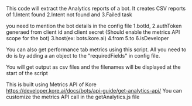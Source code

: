 This code will extract the Analytics reports of a bot.
It creates CSV reports of
1.Intent found
2.Intent not found and 
3.Failed task

you need to mention the bot details in the config file
1.botId,
2.authToken generaed from client id and client secret (Should enable the metrics API scope for the bot)
3.host(ex: bots.kore.ai)
4.from
5.to
6.isDeveloper

You can also get performance tab metrics using this script.
All you need to do is by adding a an object to the "requiredFields" in config file.

You will get output as csv files and the filenames will be displayed at the start of the script

This is built using Metrics API  of Kore
https://developer.kore.ai/docs/bots/api-guide/get-analytics-api/
You can customize the metrics API call in the getAnalytics.js file